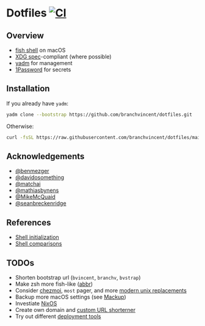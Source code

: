 # Dotfiles [![CI](https://github.com/branchvincent/dotfiles/workflows/CI/badge.svg)](https://github.com/branchvincent/dotfiles/actions?query=workflow%3ACI)

## Overview

- [fish shell](http://fishshell.com/) on macOS
- [XDG spec](https://specifications.freedesktop.org/basedir-spec/basedir-spec-latest.html)-compliant (where possible)
- [yadm](https://yadm.io/) for management
- [1Password](https://1password.com/downloads/command-line/) for secrets

## Installation

If you already have `yadm`:

```sh
yadm clone --bootstrap https://github.com/branchvincent/dotfiles.git
```

Otherwise:

```sh
curl -fsSL https://raw.githubusercontent.com/branchvincent/dotfiles/main/bootstrap | bash
```

## Acknowledgements

- [@benmezger](https://github.com/benmezger/dotfiles)
- [@davidosomething](https://github.com/davidosomething/dotfiles)
- [@matchai](https://github.com/matchai/dotfiles)
- [@mathiasbynens](https://github.com/mathiasbynens/dotfiles)
- [@MikeMcQuaid](https://github.com/MikeMcQuaid/dotfiles)
- [@seanbreckenridge](https://github.com/seanbreckenridge/dotfiles)

## References

- [Shell initialization](https://github.com/rbenv/rbenv/wiki/unix-shell-initialization)
- [Shell comparisons](https://hyperpolyglot.org/unix-shells)

## TODOs

- Shorten bootstrap url (`bvincent`, `branchv`, `bvstrap`)
- Make zsh more fish-like ([abbr](https://github.com/IlanCosman/zsh-abbr))
- Consider [chezmoi](https://github.com/twpayne/chezmoi), `most` pager, and more [modern unix replacements](https://remysharp.com/2018/08/23/cli-improved)
- Backup more macOS settings (see [Mackup](https://github.com/lra/mackup))
- Investiate [NixOS](https://nixos.org)
- Create own domain and [custom URL shorterner](https://github.com/seanbreckenridge/no-db-static-shorturl)
- Try out different [deployment tools](https://documentation.codeship.com/#deploying)
